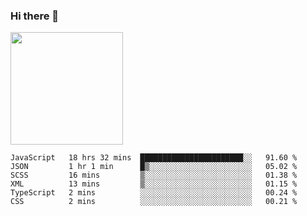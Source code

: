 ### Hi there 👋

<!--
**hwolf0610/hwolf0610** is a ✨ _special_ ✨ repository because its `README.md` (this file) appears on your GitHub profile.

Here are some ideas to get you started:

- 🔭 I’m currently working on ...
- 🌱 I’m currently learning ...
- 👯 I’m looking to collaborate on ...
- 🤔 I’m looking for help with ...
- 💬 Ask me about ...
- 📫 How to reach me: ...
- 😄 Pronouns: ...
- ⚡ Fun fact: ...
-->

<img height="180em" src="https://github-readme-stats.vercel.app/api?username=hwolf0610&show_icons=true&hide_border=true&&count_private=true&include_all_commits=true" />


<!--START_SECTION:waka-->

```text
JavaScript   18 hrs 32 mins  ███████████████████████░░   91.60 %
JSON         1 hr 1 min      █▒░░░░░░░░░░░░░░░░░░░░░░░   05.02 %
SCSS         16 mins         ▒░░░░░░░░░░░░░░░░░░░░░░░░   01.38 %
XML          13 mins         ▒░░░░░░░░░░░░░░░░░░░░░░░░   01.15 %
TypeScript   2 mins          ░░░░░░░░░░░░░░░░░░░░░░░░░   00.24 %
CSS          2 mins          ░░░░░░░░░░░░░░░░░░░░░░░░░   00.21 %
```

<!--END_SECTION:waka-->
